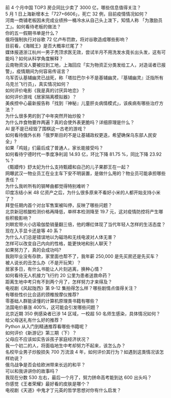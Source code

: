前 4 个月中国 TOP3 房企同比少卖了 3000 亿，哪些信息值得关注？  
5 月 1 日上海新增本土「727+6606」，死亡 32 例，目前疫情情况如何？  
河南一商铺老板因未完成业绩拎一桶冷水从自己头上泼下，知情人称 「为激励员工」。如何看待老板的做法？  
你的五一假期书单是什么？  
俄将强制执行对谷歌 72 亿卢布罚款，将对谷歌造成哪些影响？  
目前看，《海贼王》是否大概率烂尾了？  
媒体报道浙江杭州一男子秃顶求医无效，尝试半月不用洗发水竟长出头发，这有可能吗？如何从科学角度解释？  
云南物资没人要被拉到工地，上海回应「实为物资正分类发给工人，对造谣者已报警」，疫情期间为何容易传谣言？  
乌军否认基辅幽灵已战死，称「塔拉巴尔卡不是基辅幽灵，『基辅幽灵』泛指所有乌克兰飞行员」，真实情况如何？  
如何评价电影《我是真的讨厌异地恋》？  
如何评价游戏《居家隔离模拟器》？  
美疾控中心最新报告称「找到『神秘』儿童肝炎病情模式」，该疾病有哪些治疗方法？  
为什么很多男的到了中年突然开始炒股？  
为什么炸食物要炸两遍？真的会使外表更脆吗？详细原理是什么？  
AI 是不是已经毁了围棋这一古老的游戏？  
如何看待俄外长称「俄罗斯目的不是让基辅政权更迭，希望确保乌东部人民安全」?  
如果「鸡娃」们最后成了普通人，家长能接受吗？  
如何看待宁德时代一季度净利润 14.93 亿，环比下降 81.75 %，同比下降 23.92 %？  
《甄嬛传》舒太妃为什么支持甄嬛和自己的儿子果郡王在一起？  
网曝武汉一物业员工在业主车下安不明装置，是做什么用的？物业员可能承担哪些责任？  
为什么我听所有的钢琴曲都觉得特别难听？  
印度冻结小米 48 亿资产之后，为什么很多原来不看好小米的人都开始支持小米了？  
拜登任期内首个对台军售案被叫停，反映了哪些问题？  
北京新冠核酸检测价格再降低，单样本检测降至 19.7 元，这对疫情防控将产生哪些积极影响？  
刘畊宏带火小店瑜伽垫销量翻三倍，他的爆红体现了当代年轻人怎样的生活态度？  
现在入手显卡还是等 40 系？  
为什么人们总是错误地以为磁场和无线电波对人体无害？  
怎样可以改变自己内向的性格，能更快地和别人聊天？  
如果努力了，真的会成功吗?  
我刚毕业没有存款，家里面也帮不了，我年薪 250,000 是先买房还是先买车？  
被人说长的丑怎么办（不是开玩笑）？  
居家多日，有什么书能让人片刻逃离，换种心情？  
如何看待无人机接力飞行约 20 公里为患者送救命药？  
距离生地中考只有不到两个月了，怎样努力才来得及？  
电视剧《风起陇西》第 9-12 集拍得怎么样？哪些剧情点值得关注？  
有哪些性价比合适的颈椎按摩仪推荐?  
零基础人群能读懂的计算机原理类书籍有哪些？  
法国电价暴涨 400%，这可能会引发哪些问题？  
北京近期 350 例感染者已涉 14 区域，一校超 50 名师生感染，具体情况如何？  
给父母送礼有什么好的推荐？  
Python 从入门到精通推荐看哪些书籍呢？  
如何评价《新游记》第三期（下）？  
父母应不应该如实告诉孩子家庭经济状况？  
我一个初二的人，将面临地生中考却努力不起来，该怎么办？  
名校毕业男子炒股损失 700 万流浪 4 年，如何评价其行为？如遇到这类情况该怎样劝说？  
俄乌战争是否会给欧洲带来长远的和平？  
可以和我讲讲你的故事吗？  
我现在分数 530 左右，最后一个月了，努力拼命高考能到达 600 出头吗？  
你感觉《王者荣耀》最好看的皮肤是哪个？  
电视剧《天道》中鬼才丁元英的哲学思想对你有什么启发？  
